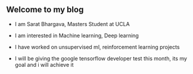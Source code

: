 ## Welcome to my blog

- I am Sarat Bhargava, Masters Student at UCLA

- I am interested in Machine learning, Deep learning

- I have worked on unsupervised ml, reinforcement learning projects

- I will be giving the google tensorflow developer test this month, its my goal and i will achieve it
